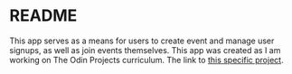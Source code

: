 # README

This app serves as a means for users to create event and manage user signups, as well as join events themselves. This app was created as I am working on The Odin Projects curriculum. The link to [this specific project](https://www.theodinproject.com/courses/ruby-on-rails/lessons/associations?ref=lnav).